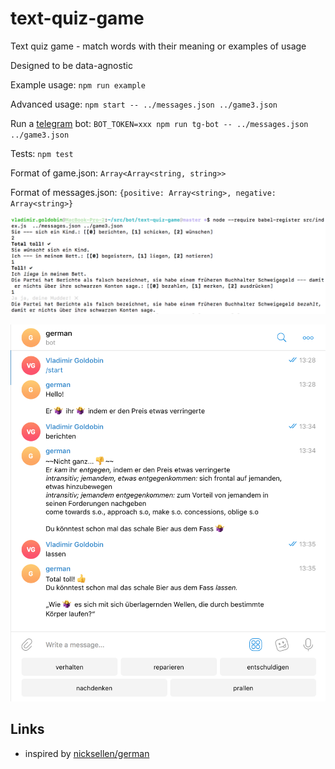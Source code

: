 # text-quiz-game
Text quiz game - match words with their meaning or examples of usage

Designed to be data-agnostic

Example usage: `npm run example`

Advanced usage: `npm start -- ../messages.json ../game3.json`

Run a [telegram](https://github.com/telegraf/telegraf) bot: `BOT_TOKEN=xxx npm run tg-bot -- ../messages.json ../game3.json`

Tests: `npm test`

Format of game.json: `Array<Array<string, string>>`

Format of messages.json: `{positive: Array<string>, negative: Array<string>}`

![Console game screenshot](/docs/screenshot01.png?raw=true "Console game screenshot")

![Telegram bot screenshot](/docs/screenshot02.png?raw=true "Telegram bot screenshot")

## Links

* inspired by [nicksellen/german](https://github.com/nicksellen/german)
